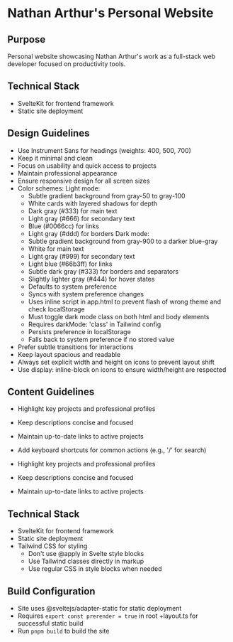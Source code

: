 # Nathan Arthur's Personal Website

## Purpose
Personal website showcasing Nathan Arthur's work as a full-stack web developer focused on productivity tools.

## Technical Stack
- SvelteKit for frontend framework
- Static site deployment

## Design Guidelines
- Use Instrument Sans for headings (weights: 400, 500, 700)
- Keep it minimal and clean
- Focus on usability and quick access to projects
- Maintain professional appearance
- Ensure responsive design for all screen sizes
- Color schemes:
  Light mode:
  - Subtle gradient background from gray-50 to gray-100
  - White cards with layered shadows for depth
  - Dark gray (#333) for main text
  - Light gray (#666) for secondary text
  - Blue (#0066cc) for links
  - Light gray (#ddd) for borders
  Dark mode:
  - Subtle gradient background from gray-900 to a darker blue-gray
  - White for main text
  - Light gray (#999) for secondary text
  - Light blue (#66b3ff) for links
  - Subtle dark gray (#333) for borders and separators
  - Slightly lighter gray (#444) for hover states
  - Defaults to system preference
  - Syncs with system preference changes
  - Uses inline script in app.html to prevent flash of wrong theme and check localStorage
  - Must toggle dark mode class on both html and body elements
  - Requires darkMode: 'class' in Tailwind config
  - Persists preference in localStorage
  - Falls back to system preference if no stored value
- Prefer subtle transitions for interactions
- Keep layout spacious and readable
- Always set explicit width and height on icons to prevent layout shift
- Use display: inline-block on icons to ensure width/height are respected

## Content Guidelines
- Highlight key projects and professional profiles
- Keep descriptions concise and focused
- Maintain up-to-date links to active projects
- Add keyboard shortcuts for common actions (e.g., '/' for search)

- Highlight key projects and professional profiles
- Keep descriptions concise and focused
- Maintain up-to-date links to active projects

## Technical Stack
- SvelteKit for frontend framework
- Static site deployment
- Tailwind CSS for styling
  - Don't use @apply in Svelte style blocks
  - Use Tailwind classes directly in markup
  - Use regular CSS in style blocks when needed

## Build Configuration
- Site uses @sveltejs/adapter-static for static deployment
- Requires `export const prerender = true` in root +layout.ts for successful static build
- Run `pnpm build` to build the site
